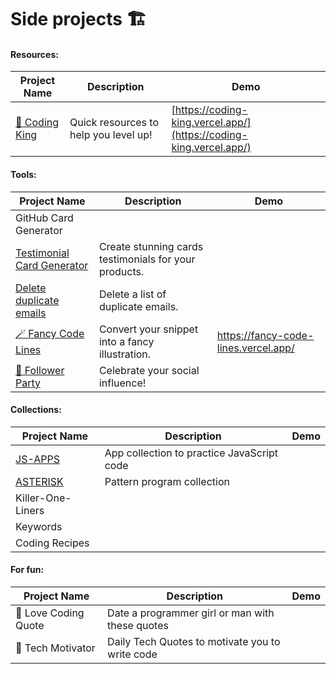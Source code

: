 # Side projects 🏗️

#### Resources:  
| Project Name | Description | Demo |
|--------------|-------------|------|
| [👑 Coding King](https://github.com/hernandoabella/coding-king) | Quick resources to help you level up! | [https://coding-king.vercel.app/](https://coding-king.vercel.app/) |
#### Tools:
| Project Name | Description | Demo |
|--------------|-------------|------|
| GitHub Card Generator |||
| [Testimonial Card Generator](https://github.com/hernandoabella/testimonial-card-generator) | Create stunning cards testimonials for your products. | []() |
| [Delete duplicate emails](https://github.com/hernandoabella/testimonial-card-generator) | Delete a list of duplicate emails. | []() |
| [🪄 Fancy Code Lines](https://github.com/hernandoabella/fancy-code-lines) | Convert your snippet into a fancy illustration. | [ https://fancy-code-lines.vercel.app/ ](https://fancy-code-lines.vercel.app/) |
| [🥳 Follower Party ](https://github.com/hernandoabella/follower-party) | Celebrate your social influence! |  |
#### Collections:
| Project Name | Description | Demo |
|--------------|-------------|------|
| [JS-APPS](https://github.com/hernandoabella/js-apps) | App collection to practice JavaScript code | |
| [ASTERISK](https://github.com/hernandoabella/asterisk) | Pattern program collection | |
| Killer-One-Liners |  | |
| Keywords | | |
| Coding Recipes | | |
#### For fun:
| Project Name | Description | Demo |
|--------------|-------------|------|
| 💏 Love Coding Quote | Date a programmer girl or man with these quotes | |
| 💯 Tech Motivator | Daily Tech Quotes to motivate you to write code | |
